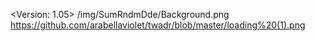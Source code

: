 
<Version: 1.05>
/img/SumRndmDde/Background.png https://github.com/arabellaviolet/twadr/blob/master/loading%20(1).png
<End of Version>
